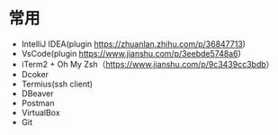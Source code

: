 # 常用

- IntelliJ IDEA(plugin <https://zhuanlan.zhihu.com/p/36847713>)
- VsCode(plugin <https://www.jianshu.com/p/3eebde5748a6>)
- iTerm2 + Oh My Zsh（<https://www.jianshu.com/p/9c3439cc3bdb>）
- Dcoker
- Termius(ssh client)
- DBeaver
- Postman
- VirtualBox
- Git
